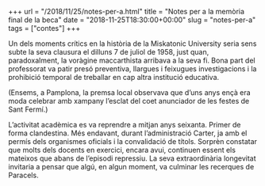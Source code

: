 +++
url = "/2018/11/25/notes-per-a.html"
title = "Notes per a la memòria final de la beca"
date = "2018-11-25T18:30:00+00:00"
slug = "notes-per-a"
tags = ["contes"]
+++

Un dels moments crítics en la història de la Miskatonic University seria sens subte la seva clausura el dilluns 7 de juliol de 1958, just quan, paradoxalment, la voràgine maccarthista arribava a la seva fi. Bona part del professorat va patir presó preventiva, llargues i feixugues investigacions i la prohibició temporal de treballar en cap altra institució educativa.

(Ensems, a Pamplona, la premsa local observava que d’uns anys ençà era moda celebrar amb xampany l’esclat del coet anunciador de les festes de Sant Fermí.)

L’activitat acadèmica es va reprendre a mitjan anys seixanta. Primer de forma clandestina. Més endavant, durant l’administració Carter, ja amb el permís dels organismes oficials i la convalidació de títols. Sorprèn constatar que molts dels docents en exercici, encara avui, continuen essent els mateixos que abans de l’episodi repressiu. La seva extraordinària longevitat invitaria a pensar que algú, en algun moment, va culminar les recerques de Paracels.

